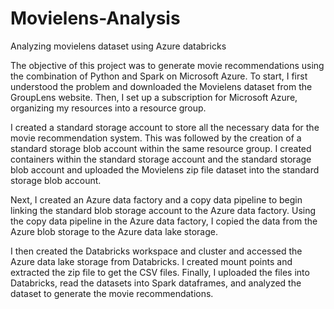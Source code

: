 # Movielens-Analysis
Analyzing movielens dataset using Azure databricks

The objective of this project was to generate movie recommendations using the combination of Python and Spark on Microsoft Azure. To start, I first understood the problem and downloaded the Movielens dataset from the GroupLens website. Then, I set up a subscription for Microsoft Azure, organizing my resources into a resource group.

I created a standard storage account to store all the necessary data for the movie recommendation system. This was followed by the creation of a standard storage blob account within the same resource group. I created containers within the standard storage account and the standard storage blob account and uploaded the Movielens zip file dataset into the standard storage blob account.

Next, I created an Azure data factory and a copy data pipeline to begin linking the standard blob storage account to the Azure data factory. Using the copy data pipeline in the Azure data factory, I copied the data from the Azure blob storage to the Azure data lake storage.

I then created the Databricks workspace and cluster and accessed the Azure data lake storage from Databricks. I created mount points and extracted the zip file to get the CSV files. Finally, I uploaded the files into Databricks, read the datasets into Spark dataframes, and analyzed the dataset to generate the movie recommendations.
